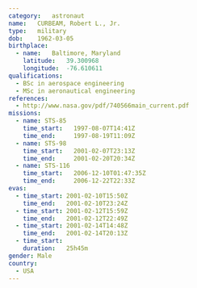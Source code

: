 ```yaml
---
category:	astronaut
name:	CURBEAM, Robert L., Jr.
type:	military
dob:	1962-03-05
birthplace:
  - name:	Baltimore, Maryland
    latitude:	39.300968
    longitude:	-76.610611
qualifications:
  - BSc in aerospace engineering
  - MSc in aeronautical engineering
references:
  - http://www.nasa.gov/pdf/740566main_current.pdf
missions:
  - name: STS-85
    time_start:   1997-08-07T14:41Z
    time_end:     1997-08-19T11:09Z
  - name: STS-98
    time_start:   2001-02-07T23:13Z
    time_end:     2001-02-20T20:34Z
  - name: STS-116
    time_start:   2006-12-10T01:47:35Z
    time_end:     2006-12-22T22:33Z
evas:
  - time_start: 2001-02-10T15:50Z
    time_end:   2001-02-10T23:24Z
  - time_start: 2001-02-12T15:59Z
    time_end:   2001-02-12T22:49Z
  - time_start: 2001-02-14T14:48Z
    time_end:   2001-02-14T20:13Z
  - time_start: 
    duration:   25h45m
gender:	Male
country:
  - USA
---
```

